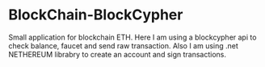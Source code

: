 # BlockChain-BlockCypher
Small application for blockchain ETH. Here I am using a blockcypher api to check balance, faucet and send raw transaction. Also I am using .net NETHEREUM
librabry to create an account and sign transactions.


